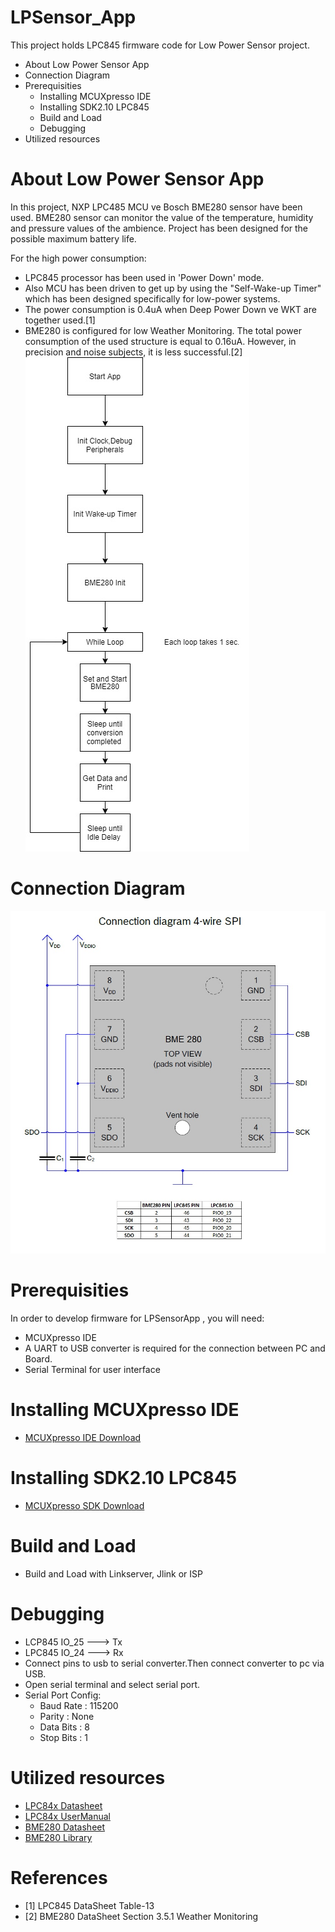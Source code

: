 # LPSensor_App
This project holds LPC845 firmware code for Low Power Sensor project.
  - About Low Power Sensor App
  - Connection Diagram
  - Prerequisities
    - Installing MCUXpresso IDE
    - Installing SDK2.10 LPC845
    - Build and Load
    - Debugging
  - Utilized resources

# About Low Power Sensor App 
In this project, NXP LPC485 MCU ve Bosch BME280 sensor have been used.
BME280 sensor can monitor the value of the temperature, humidity and pressure values of the ambience.
Project has been designed for the possible maximum battery life.

For the high power consumption:
  - LPC845 processor has been used in 'Power Down' mode.
  - Also MCU has been driven to get up by using the "Self-Wake-up Timer" which has been designed
      specifically for low-power systems.
   - The power consumption is 0.4uA when Deep Power Down ve WKT are together used.[1]
   -  BME280 is configured for low Weather Monitoring. The total power consumption of the used structure
      is equal to 0.16uA. However, in precision and noise subjects, it is less successful.[2]   
![](Doc/FlowCart.jpg)

# Connection Diagram
![](Doc/Connection_Diagram.jpg)
# Prerequisities
In order to develop firmware for LPSensorApp , you will need:
  - MCUXpresso IDE
  - A UART to USB converter is required for the connection between PC and Board.
  - Serial Terminal for user interface
# Installing MCUXpresso IDE
  - [MCUXpresso IDE Download](https://www.nxp.com/webapp/swlicensing/sso/downloadSoftware.sp?catid=MCUXPRESSO)
# Installing SDK2.10 LPC845
  - [MCUXpresso SDK Download](https://www.nxp.com/design/software/development-software/mcuxpresso-software-and-tools-/mcuxpresso-software-development-kit-sdk:MCUXpresso-SDK)
# Build and Load
  - Build and Load with Linkserver, Jlink or ISP
# Debugging
  -  LCP845 IO_25 ---> Tx
  -  LPC845 IO_24 ---> Rx
  -  Connect pins to usb to serial converter.Then connect converter to pc via USB.
  -  Open serial terminal and select serial port.
  -  Serial Port Config:
        - Baud Rate : 115200
        - Parity    : None
        - Data Bits : 8
        - Stop Bits : 1    
 # Utilized resources
   - [LPC84x Datasheet](https://www.nxp.com/docs/en/data-sheet/LPC84x.pdf)
   - [LPC84x UserManual](https://cache.nxp.com/secured/assets/documents/en/user-guide/UM11181.pdf?fileExt=.pdf&__gda__=1653048191_38f441dd1ac58c2d39502e3df2d9ab67)
   - [BME280 Datasheet](https://www.bosch-sensortec.com/media/boschsensortec/downloads/datasheets/bst-bme280-ds002.pdf)
   - [BME280 Library](https://github.com/BoschSensortec/BME280_driver)
 # References
   -  [1] LPC845 DataSheet Table-13
   -  [2] BME280 DataSheet Section 3.5.1 Weather Monitoring
